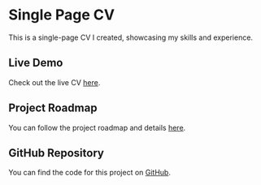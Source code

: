 # Single Page CV

This is a single-page CV I created, showcasing my skills and experience.

## Live Demo

Check out the live CV [here](https://mahesh-ryadav.github.io/Single-Page-CV/).

## Project Roadmap

You can follow the project roadmap and details [here](https://roadmap.sh/projects/single-page-cv).

## GitHub Repository

You can find the code for this project on [GitHub](https://github.com/mahesh-ryadav/Single-Page-CV).
